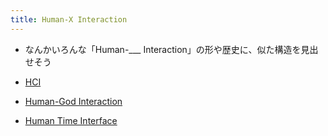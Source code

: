 ```yaml
---
title: Human-X Interaction
---
```


* なんかいろんな「Human-\_\_\_ Interaction」の形や歴史に、似た構造を見出せそう

* [HCI](HCI.md)

* [Human-God Interaction](Human-God%20Interaction.md)

* [Human Time Interface](Human%20Time%20Interface.md)
